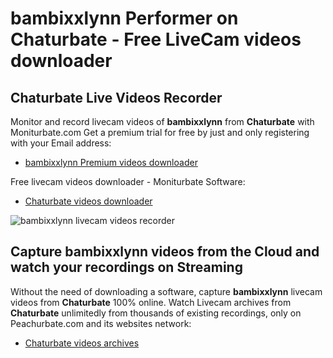# bambixxlynn Performer on Chaturbate - Free LiveCam videos downloader

## Chaturbate Live Videos Recorder

Monitor and record livecam videos of **bambixxlynn** from **Chaturbate** with Moniturbate.com
Get a premium trial for free by just and only registering with your Email address:
* [bambixxlynn Premium videos downloader](https://moniturbate.com/request-demo-licence-key.html)

Free livecam videos downloader - Moniturbate Software:
* [Chaturbate videos downloader](https://moniturbate.com/moniturbate-download-software.html)

![bambixxlynn livecam videos recorder](https://peachurnet.com/templates/moniturbate-software.png)


## Capture bambixxlynn videos from the Cloud and watch your recordings on Streaming

Without the need of downloading a software, capture **bambixxlynn** livecam videos from **Chaturbate** 100% online.
Watch Livecam archives from **Chaturbate** unlimitedly from thousands of existing recordings, only on Peachurbate.com and its websites network:
* [Chaturbate videos archives](https://peachurnet.com/)
